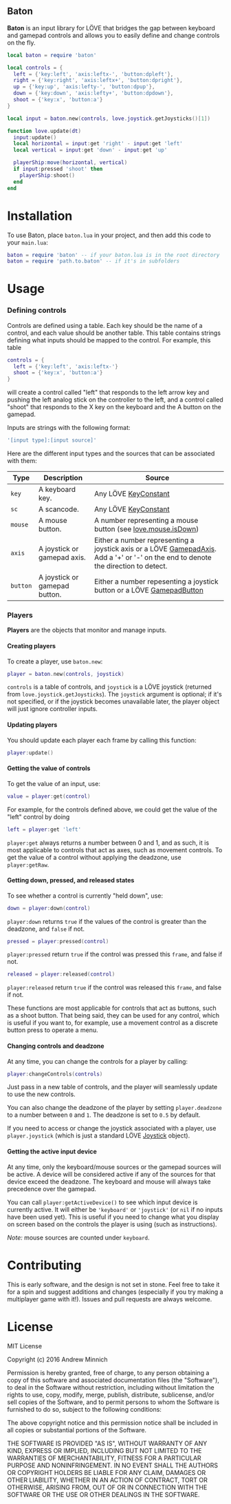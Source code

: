Baton
-----
**Baton** is an input library for LÖVE that bridges the gap between keyboard and gamepad controls and allows you to easily define and change controls on the fly.

```lua
local baton = require 'baton'

local controls = {
  left = {'key:left', 'axis:leftx-', 'button:dpleft'},
  right = {'key:right', 'axis:leftx+', 'button:dpright'},
  up = {'key:up', 'axis:lefty-', 'button:dpup'},
  down = {'key:down', 'axis:lefty+', 'button:dpdown'},
  shoot = {'key:x', 'button:a'}
}

local input = baton.new(controls, love.joystick.getJoysticks()[1])

function love.update(dt)
  input:update()
  local horizontal = input:get 'right' - input:get 'left'
  local vertical = input:get 'down' - input:get 'up'

  playerShip:move(horizontal, vertical)
  if input:pressed 'shoot' then
    playerShip:shoot()
  end
end
```

Installation
============
To use Baton, place `baton.lua` in your project, and then add this code to your `main.lua`:
```lua
baton = require 'baton' -- if your baton.lua is in the root directory
baton = require 'path.to.baton' -- if it's in subfolders
```

Usage
=====
### Defining controls
Controls are defined using a table. Each key should be the name of a control, and each value should be another table. This table contains strings defining what inputs should be mapped to the control. For example, this table
```lua
controls = {
  left = {'key:left', 'axis:leftx-'}
  shoot = {'key:x', 'button:a'}
}
```
will create a control called "left" that responds to the left arrow key and pushing the left analog stick on the controller to the left, and a control called "shoot" that responds to the X key on the keyboard and the A button on the gamepad.

Inputs are strings with the following format:
```lua
'[input type]:[input source]'
```
Here are the different input types and the sources that can be associated with them:

| Type    | Description                  | Source                                                                                                                                                                  |
| --------| -----------------------------| ------------------------------------------------------------------------------------------------------------------------------------------------------------------------|
| `key`   | A keyboard key.              | Any LÖVE [KeyConstant](http://love2d.org/wiki/KeyConstant)                                                                                                              |
| `sc`    | A scancode.                  | Any LÖVE [KeyConstant](http://love2d.org/wiki/KeyConstant)                                                                                                              |
| `mouse` | A mouse button.              | A number representing a mouse button (see [love.mouse.isDown](https://love2d.org/wiki/love.mouse.isDown))                                                               |
| `axis`  | A joystick or gamepad axis.  | Either a number representing a joystick axis or a LÖVE [GamepadAxis](http://love2d.org/wiki/GamepadAxis). Add a '+' or '-' on the end to denote the direction to detect.|
| `button`| A joystick or gamepad button.| Either a number repesenting a joystick button or a LÖVE [GamepadButton](http://love2d.org/wiki/GamepadButton)                                                           |

### Players
**Players** are the objects that monitor and manage inputs.

#### Creating players
To create a player, use `baton.new`:
```lua
player = baton.new(controls, joystick)
```
`controls` is a table of controls, and `joystick` is a LÖVE joystick (returned from `love.joystick.getJoysticks`). The `joystick` argument is optional; if it's not specified, or if the joystick becomes unavailable later, the player object will just ignore controller inputs.

#### Updating players
You should update each player each frame by calling this function:
```lua
player:update()
```

#### Getting the value of controls
To get the value of an input, use:
```lua
value = player:get(control)
```
For example, for the controls defined above, we could get the value of the "left" control by doing
```lua
left = player:get 'left'
```
`player:get` always returns a number between 0 and 1, and as such, it is most applicable to controls that act as axes, such as movement controls. To get the value of a control without applying the deadzone, use `player:getRaw`.

#### Getting down, pressed, and released states
To see whether a control is currently "held down", use:
```lua
down = player:down(control)
```
`player:down` returns `true` if the values of the control is greater than the deadzone, and `false` if not.

```lua
pressed = player:pressed(control)
```
`player:pressed` return `true` if the control was pressed this `frame`, and false if not.

```lua
released = player:released(control)
```
`player:released` return `true` if the control was released this `frame`, and false if not.

These functions are most applicable for controls that act as buttons, such as a shoot button. That being said, they can be used for any control, which is useful if you want to, for example, use a movement control as a discrete button press to operate a menu.

#### Changing controls and deadzone
At any time, you can change the controls for a player by calling:
```lua
player:changeControls(controls)
```
Just pass in a new table of controls, and the player will seamlessly update to use the new controls.

You can also change the deadzone of the player by setting `player.deadzone` to a number between `0` and `1`. The deadzone is set to `0.5` by default.

If you need to access or change the joystick associated with a player, use `player.joystick` (which is just a standard LÖVE [Joystick](https://love2d.org/wiki/Joystick) object).

#### Getting the active input device
At any time, only the keyboard/mouse sources or the gamepad sources will be active. A device will be considered active if any of the sources for that device exceed the deadzone. The keyboard and mouse will always take precedence over the gamepad.

You can call `player:getActiveDevice()` to see which input device is currently active. It will either be `'keyboard'` or `'joystick'` (or `nil` if no inputs have been used yet). This is useful if you need to change what you display on screen based on the controls the player is using (such as instructions).

*Note:* mouse sources are counted under `keyboard`.

Contributing
============
This is early software, and the design is not set in stone. Feel free to take it for a spin and suggest additions and changes (especially if you try making a multiplayer game with it!). Issues and pull requests are always welcome.

License
=======
MIT License

Copyright (c) 2016 Andrew Minnich

Permission is hereby granted, free of charge, to any person obtaining a copy
of this software and associated documentation files (the "Software"), to deal
in the Software without restriction, including without limitation the rights
to use, copy, modify, merge, publish, distribute, sublicense, and/or sell
copies of the Software, and to permit persons to whom the Software is
furnished to do so, subject to the following conditions:

The above copyright notice and this permission notice shall be included in all
copies or substantial portions of the Software.

THE SOFTWARE IS PROVIDED "AS IS", WITHOUT WARRANTY OF ANY KIND, EXPRESS OR
IMPLIED, INCLUDING BUT NOT LIMITED TO THE WARRANTIES OF MERCHANTABILITY,
FITNESS FOR A PARTICULAR PURPOSE AND NONINFRINGEMENT. IN NO EVENT SHALL THE
AUTHORS OR COPYRIGHT HOLDERS BE LIABLE FOR ANY CLAIM, DAMAGES OR OTHER
LIABILITY, WHETHER IN AN ACTION OF CONTRACT, TORT OR OTHERWISE, ARISING FROM,
OUT OF OR IN CONNECTION WITH THE SOFTWARE OR THE USE OR OTHER DEALINGS IN THE
SOFTWARE.
